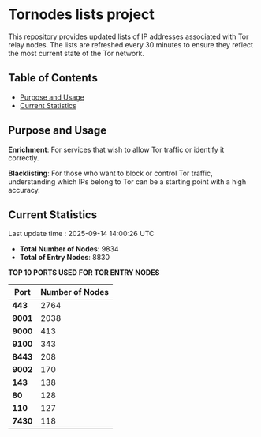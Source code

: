 # Tornodes lists project

This repository provides updated lists of IP addresses associated with Tor relay nodes. The lists are refreshed every 30 minutes to ensure they reflect the most current state of the Tor network.

## Table of Contents

- [Purpose and Usage](#purpose-and-usage)
- [Current Statistics](#current-statistics)


## Purpose and Usage

**Enrichment**: For services that wish to allow Tor traffic or identify it correctly.

**Blacklisting**: For those who want to block or control Tor traffic, understanding which IPs belong to Tor can be a starting point with a high accuracy.

## Current Statistics

Last update time : 2025-09-14 14:00:26 UTC

- **Total Number of Nodes**: 9834
- **Total of Entry Nodes**: 8830

**TOP 10 PORTS USED FOR TOR ENTRY NODES**

| **Port** | **Number of Nodes** |
|------|-----------------|
| **443**   | 2764  |
| **9001**   | 2038  |
| **9000**   | 413  |
| **9100**   | 343  |
| **8443**   | 208  |
| **9002**   | 170  |
| **143**   | 138  |
| **80**   | 128  |
| **110**   | 127  |
| **7430**   | 118  |

